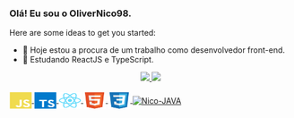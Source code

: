 ### Olá! Eu sou o OliverNico98.

Here are some ideas to get you started:

- 🔭 Hoje estou a procura de um trabalho como desenvolvedor front-end.
- 🌱 Estudando ReactJS e TypeScript.

<div align="center">
  <a href="https://github.com/OliverNico98">
  <img width="48%" src="https://github-readme-stats.vercel.app/api?username=OliverNico98&show_icons=true&theme=tokyonight&include_all_commits=true&count_private=true"/>
<img width="48%" src="https://github-readme-stats.vercel.app/api/top-langs/?username=OliverNico98&layout=compact&langs_count=7&theme=tokyonight"/>
</div>

<div style="display: inline_block"><br>
  <img align="center" alt="Nico-Js" height="30" width="40" src="https://raw.githubusercontent.com/devicons/devicon/master/icons/javascript/javascript-plain.svg">
  <img align="center" alt="Nico-Ts" height="30" width="40" src="https://raw.githubusercontent.com/devicons/devicon/master/icons/typescript/typescript-plain.svg">
  <img align="center" alt="Nico-React" height="30" width="40" src="https://raw.githubusercontent.com/devicons/devicon/master/icons/react/react-original.svg">
  <img align="center" alt="Nico-HTML" height="30" width="40" src="https://raw.githubusercontent.com/devicons/devicon/master/icons/html5/html5-original.svg">
  <img align="center" alt="Nico-CSS" height="30" width="40" src="https://raw.githubusercontent.com/devicons/devicon/master/icons/css3/css3-original.svg">
  <img align="center" alt="Nico-JAVA" height="30" width="40" src="https://cdn.jsdelivr.net/gh/devicons/devicon/icons/java/java-original-wordmark.svg">      
</div>

##



